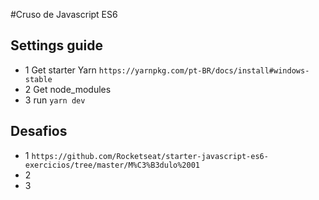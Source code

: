#Cruso de Javascript ES6


## Settings guide
- 1 Get starter Yarn ``https://yarnpkg.com/pt-BR/docs/install#windows-stable``
- 2 Get node_modules
- 3 run ``yarn dev`` 
## Desafios 

- 1 ``https://github.com/Rocketseat/starter-javascript-es6-exercicios/tree/master/M%C3%B3dulo%2001``
- 2  
- 3